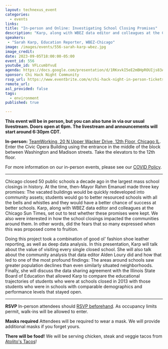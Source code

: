 ```yaml
---
layout: technexus_event
categories:
  - events
links: 
title: "In-person and Online: Investigating School Closing Promises"
description: "Karp, along with WBEZ data editor and colleagues at the Chicago Sun Times, set out to test whether these promises made by past City Officials were kept. We will also were share how the school closings impacted the communities around them. In other words, did the fears that so many expressed when this was proposed come to fruition."
speakers:
 - "Sarah Karp, Education Reporter, WBEZ-Chicago" 
image: /images/events/556-sarah-karp-wbez.jpg
image_credit: 
date: 2023-09-05T18:00:00-05:00
event_id: 556
youtube_id: VFLcumbYvuE
agenda: https://docs.google.com/presentation/d/1RKxvkI5eE2mBHpROUIjs83Aeh9-DnUATEUSDPDuCADc/edit#slide=id.g121c7120608_0_0
sponsor: Chi Hack Night Community
rsvp_url: https://www.eventbrite.com/e/chi-hack-night-in-person-tickets-655380890887
remote_url: 
asl_provided: false
tags:
  - environment
published: true

---
```


**This event will be in person, but you can also tune in via our usual livestream. Doors open at 6pm. The livestream and announcements will start around 6:30pm CDT.**

**In-person:** <a href='https://www.google.com/maps/place/TechNexus+Venture+Collaborative/@41.8835673,-87.6394085,17z/data=!3m1!4b1!4m5!3m4!1s0x880e2d5be57f04c5:0xa87e47e177660090!8m2!3d41.8835673!4d-87.6372198'>TeamWorking, 20 N Upper Wacker Drive, 12th Floor, Chicago IL</a>. Enter the Civic Opera Building using the entrance in the middle of the block between Washington and Madison streets. Take the elevators to the 12th floor.

For more information on our in-person events, please see our [COVID Policy](/blog/2022/09/09/our-covid-19-policy.html). 

---

Chicago closed 50 public schools a decade ago in the largest mass school closings in history. At the time, then-Mayor Rahm Emanuel made three key promises: The vacated buildings would be quickly redeveloped into community assets; students would go to better resourced schools with all the bells and whistles and they would have a better chance of success at better schools. Karp, along with WBEZ data editor and colleagues at the Chicago Sun Times, set out to test whether these promises were kept. We also were interested in how the school closings impacted the communities around them. In other words, did the fears that so many expressed when this was proposed come to fruition.

Doing this project took a combination of good ol' fashion shoe leather reporting, as well as deep data analysis. In this presentation, Karp will talk about the value of visiting every single closed school. She will also talk about the community analysis that data editor Alden Loury did and how that led to one of the most profound findings: The areas around schools saw greater population declines than even similarly situated neighborhoods. Finally, she will discuss the data sharing agreement with the Illinois State Board of Education that allowed Karp to compare the educational trajectories of students who were at schools closed in 2013 with those students who were in schools with comparable demographics and performance levels that stayed open.

---

**RSVP** In-person attendees should [RSVP beforehand]({{page.rsvp_url}}). As occupancy limits permit, walk-ins will be allowed to enter.

**Masks required** Attendees will be required to wear a mask. We will provide additional masks if you forget yours.

**There will be food!** We will be serving chicken, steak and veggie tacos from [Atolito's Tacos](https://atolito.com/restaurant/625/Atolito)!
